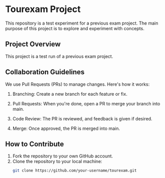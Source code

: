 # Tourexam Project

This repository is a test experiment for a previous exam project. The main purpose of this project is to explore and experiment with concepts.

## Project Overview

This project is a test run of a previous exam project.

## Collaboration Guidelines

We use Pull Requests (PRs) to manage changes. Here's how it works:

1. Branching: Create a new branch for each feature or fix.

2. Pull Requests: When you're done, open a PR to merge your branch into main.

3. Code Review: The PR is reviewed, and feedback is given if desired.

4. Merge: Once approved, the PR is merged into main.

## How to Contribute

1. Fork the repository to your own GitHub account.
2. Clone the repository to your local machine:
   ```bash
   git clone https://github.com/your-username/tourexam.git
